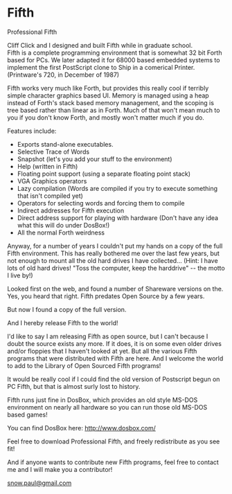 Fifth
=====

Professional Fifth

Cliff Click and I designed and built Fifth while in graduate school.  
Fifth is a complete programming environment that is somewhat 32 bit Forth
based for PCs.  We later adapted it for 68000 based embedded systems 
to implement the first PostScript clone to Ship in a comerical Printer.
(Printware's 720, in December of 1987)

Fifth works very much like Forth, but provides this 
really cool if terribly simple character graphics based UI.  Memory is 
managed using a heap instead of Forth's stack based memory management, 
and the scoping is tree based rather than linear as in Forth.  Much of that
won't mean much to you if you don't know Forth, and mostly won't matter
much if you do.

Features include:

* Exports stand-alone executables.
* Selective Trace of Words
* Snapshot (let's you add your stuff to the environment)
* Help (written in Fifth)
* Floating point support (using a separate floating point stack)
* VGA Graphics operators
* Lazy compilation (Words are compiled if you try to execute something that isn't compiled yet)
* Operators for selecting words and forcing them to compile
* Indirect addresses for Fifth execution
* Direct address support for playing with hardware (Don't have any idea what this will do under DosBox!)
* All the normal Forth weirdness

Anyway, for a number of years I couldn't put my hands on a copy of the 
full Fifth environment.  This has really bothered me over the last few
years, but not enough to mount all the old hard drives I have collected... 
(Hint:  I have lots of old hard drives!  "Toss the computer, keep the harddrive" -- the motto I live by!)  

Looked first on the web, and found a number of Shareware versions on the.  
Yes, you heard that right.  Fifth predates Open Source by a few years.

But now I found a copy of the full version.  

And I hereby release Fifth to the world!  

I'd like to say I am releasing Fifth as open source, but I can't because 
I doubt the source exists any more.  If it does, it is on some even older 
drives and/or floppies that I haven't looked at yet.  But all 
the various Fifth programs that were distributed with Fifth are here.  And 
I welcome the world to add to the Library of Open Sourced Fifth programs!

It would be really cool if I could find the old version of Postscript begun
on PC Fifth, but that is almost surly lost to history.

Fifth runs just fine in DosBox, which provides an old style MS-DOS environment
on nearly all hardware so you can run those old MS-DOS based games!

You can find DosBox here: http://www.dosbox.com/

Feel free to download Professional Fifth, and freely redistribute as you see fit!

And if anyone wants to contribute new Fifth programs, feel free to contact
me and I will make you a contributor!  

snow.paul@gmail.com

